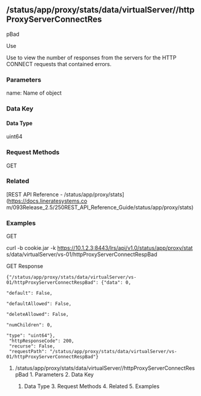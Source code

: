 ## /status/app/proxy/stats/data/virtualServer/<name>/httpProxyServerConnectRes
pBad

Use

Use to view the number of responses from the servers for the HTTP CONNECT
requests that contained errors.

### Parameters

name: Name of object

### Data Key

#### Data Type

uint64

### Request Methods

GET

### Related

[REST API Reference - /status/app/proxy/stats](https://docs.lineratesystems.co
m/093Release_2.5/250REST_API_Reference_Guide/status/app/proxy/stats)

### Examples

GET

curl -b cookie.jar -k https://10.1.2.3:8443/lrs/api/v1.0/status/app/proxy/stat
s/data/virtualServer/vs-01/httpProxyServerConnectRespBad

GET Response

    
    {"/status/app/proxy/stats/data/virtualServer/vs-01/httpProxyServerConnectRespBad": {"data": 0,
                                                                                      "default": False,
                                                                                      "defaultAllowed": False,
                                                                                      "deleteAllowed": False,
                                                                                      "numChildren": 0,
                                                                                      "type": "uint64"},
     "httpResponseCode": 200,
     "recurse": False,
     "requestPath": "/status/app/proxy/stats/data/virtualServer/vs-01/httpProxyServerConnectRespBad"}
    

  1. /status/app/proxy/stats/data/virtualServer/<name>/httpProxyServerConnectRespBad
    1. Parameters
    2. Data Key
      1. Data Type
    3. Request Methods
    4. Related
    5. Examples

